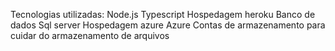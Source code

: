 Tecnologias utilizadas: 
Node.js
Typescript
Hospedagem heroku
Banco de dados
Sql server
Hospedagem azure
Azure
Contas de armazenamento para cuidar do armazenamento de arquivos
